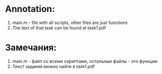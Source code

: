 # Annotation:
1. main.m - file with all scripts, other files are just functions
2. The text of that task can be found at task1.pdf

# Замечания:
1. main.m - файл со всеми скриптами, остальные файлы - это функции
2. Текст задания можно найти в task1.pdf 